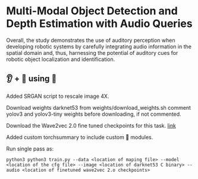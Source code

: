 # Multi-Modal Object Detection and Depth Estimation with Audio Queries

Overall, the study demonstrates the use of auditory perception when developing robotic systems by carefully integrating audio information in the spatial domain and, thus, harnessing the potential of auditory cues for robotic object localization and identification.

## :ear: + :eyes: using :hugs:

Added SRGAN script to rescale image 4X.

Download weights darknet53 from weights/download_weights.sh
comment yolov3 and yolov3-tiny weights before downloading, if not commented.

Download the Wave2vec 2.0 fine tuned checkpoints for this task. [link](https://drive.google.com/drive/folders/114Ydozgz_mON0KqnQr2dNDrTXD_1Vgt2?usp=share_link)

Added custom torchsummary to include custom :hugs: modules.

Run single pass as:

`python3 python3 train.py --data <location of maping file> --model <location of the cfg file> --image <location of darknet53 C binary> --audio <location of finetuned wave2vec 2.o checkpoints>`


